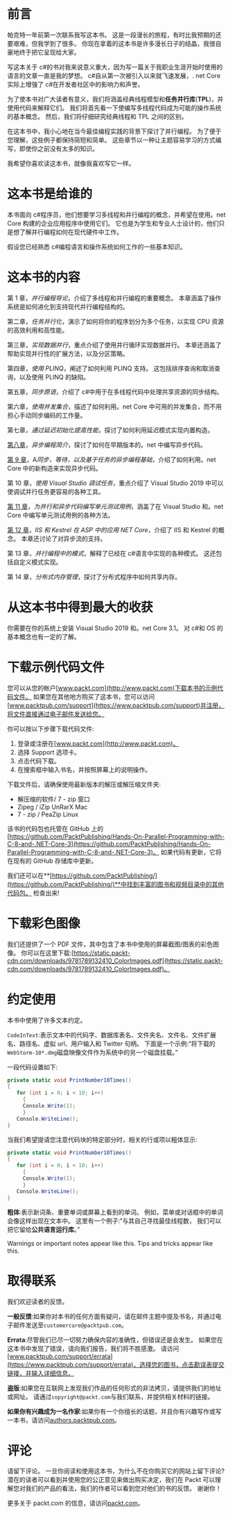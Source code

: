 # 前言

帕克特一年前第一次联系我写这本书。 这是一段漫长的旅程，有时比我预期的还要艰难，但我学到了很多。 你现在拿着的这本书是许多漫长日子的结晶，我很自豪地终于把它呈现给大家。

写这本关于 c#的书对我来说意义重大，因为写一篇关于我职业生涯开始时使用的语言的文章一直是我的梦想。 c#自从第一次被引入以来就飞速发展，. net Core 实际上增强了 c#在开发者社区中的影响力和声誉。

为了使本书对广大读者有意义，我们将涵盖经典线程模型和**任务并行库**(**TPL**)，并使用代码来解释它们。 我们将首先看一下使编写多线程代码成为可能的操作系统的基本概念。 然后，我们将仔细研究经典线程和 TPL 之间的区别。

在这本书中，我小心地在当今最佳编程实践的背景下探讨了并行编程。 为了便于您理解，这些例子都保持简短和简单。 这些章节以一种让主题容易学习的方式编写，即使你之前没有太多的知识。

我希望你喜欢读这本书，就像我喜欢写它一样。

# 这本书是给谁的

本书面向 c#程序员，他们想要学习多线程和并行编程的概念，并希望在使用。net Core 构建的企业应用程序中使用它们。 它也是为学生和专业人士设计的，他们只是想了解并行编程如何在现代硬件中工作。

假设您已经熟悉 c#编程语言和操作系统如何工作的一些基本知识。

# 这本书的内容

第 1 章，*并行编程导论*，介绍了多线程和并行编程的重要概念。 本章涵盖了操作系统是如何进化到支持现代并行编程结构的。

第二章，*任务并行化*，演示了如何将你的程序划分为多个任务，以实现 CPU 资源的高效利用和高性能。

第三章，*实现数据并行*，重点介绍了使用并行循环实现数据并行。 本章还涵盖了帮助实现并行性的扩展方法，以及分区策略。

第四章，*使用 PLINQ*，阐述了如何利用 PLINQ 支持。 这包括排序查询和取消查询，以及使用 PLINQ 的缺陷。

第五章，*同步原语*，介绍了 c#中用于在多线程代码中处理共享资源的同步结构。

第六章，*使用并发集合*，描述了如何利用。net Core 中可用的并发集合，而不用担心手动同步编码的工作量。

第七章，*通过延迟初始化提高性能*，探讨了如何利用延迟模式实现内置构造。

[第八章](08.html)，*异步编程简介*，探讨了如何在早期版本的。net 中编写异步代码。

[第 9 章](09.html)，A*同步，等待，以及基于任务的异步编程基础*，介绍了如何利用。net Core 中的新构造来实现异步代码。

第 10 章，*使用 Visual Studio 调试任务*，重点介绍了 Visual Studio 2019 中可以使调试并行任务更容易的各种工具。

[第 11 章](11.html)，*为并行和异步代码编写单元测试用例*，涵盖了在 Visual Studio 和。net Core 中编写单元测试用例的各种方法。

[第 12 章](12.html)，*IIS 和 Kestrel 在 ASP 中的应用 NET Core*，介绍了 IIS 和 Kestrel 的概念。 本章还讨论了对异步流的支持。

第 13 章，*并行编程中的模式*，解释了已经在 c#语言中实现的各种模式。 这还包括自定义模式实现。

第 14 章，*分布式内存管理*，探讨了分布式程序中如何共享内存。

# 从这本书中得到最大的收获

你需要在你的系统上安装 Visual Studio 2019 和。net Core 3.1。 对 c#和 OS 的基本概念也有一定的了解。

# 下载示例代码文件

您可以从您的帐户[www.packt.com](http://www.packt.com)下载本书的示例代码文件。 如果您在其他地方购买了这本书，您可以访问[www.packtpub.com/support](https://www.packtpub.com/support)并注册，将文件直接通过电子邮件发送给您。

你可以按以下步骤下载代码文件:

1.  登录或注册在[www.packt.com](http://www.packt.com)。
2.  选择 Support 选项卡。
3.  点击代码下载。
4.  在搜索框中输入书名，并按照屏幕上的说明操作。

下载文件后，请确保使用最新版本的解压或解压缩文件夹:

*   解压缩的软件/ 7 - zip 窗口
*   Zipeg / iZip UnRarX Mac
*   7 - zip / PeaZip Linux

该书的代码包也托管在 GitHub 上的[https://github.com/PacktPublishing/Hands-On-Parallel-Programming-with-C-8-and-.NET-Core-3](https://github.com/PacktPublishing/Hands-On-Parallel-Programming-with-C-8-and-.NET-Core-3)。 如果代码有更新，它将在现有的 GitHub 存储库中更新。

我们还可以在**[https://github.com/PacktPublishing/](https://github.com/PacktPublishing/)**中找到丰富的图书和视频目录中的其他代码包。 检查出来!

# 下载彩色图像

我们还提供了一个 PDF 文件，其中包含了本书中使用的屏幕截图/图表的彩色图像。 你可以在这里下载:[https://static.packt-cdn.com/downloads/9781789132410_ColorImages.pdf](https://static.packt-cdn.com/downloads/9781789132410_ColorImages.pdf)。

# 约定使用

本书中使用了许多文本约定。

`CodeInText`:表示文本中的代码字、数据库表名、文件夹名、文件名、文件扩展名、路径名、虚拟 url、用户输入和 Twitter 句柄。 下面是一个示例:“将下载的`WebStorm-10*.dmg`磁盘映像文件作为系统中的另一个磁盘挂载。”

一段代码设置如下:

```cs
private static void PrintNumber10Times()
{
   for (int i = 0; i < 10; i++)
     {
     Console.Write(1);
     }
   Console.WriteLine();
}
```

当我们希望提请您注意代码块的特定部分时，相关的行或项以粗体显示:

```cs
private static void PrintNumber10Times()
{
   for (int i = 0; i < 10; i++)
     {
     Console.Write(1);
     }
   Console.WriteLine();
}
```

**粗体**:表示新词条、重要单词或屏幕上看到的单词。 例如，菜单或对话框中的单词会像这样出现在文本中。 这里有一个例子:“与其自己寻找最佳线程数，
我们可以把它留给**公共语言运行库**。”

Warnings or important notes appear like this. Tips and tricks appear like this.

# 取得联系

我们欢迎读者的反馈。

**一般反馈**:如果你对本书的任何方面有疑问，请在邮件主题中提及书名，并通过电子邮件发送至`customercare@packtpub.com`。

**Errata**:尽管我们已尽一切努力确保内容的准确性，但错误还是会发生。 如果您在这本书中发现了错误，请向我们报告，我们将不胜感激。 请访问[www.packtpub.com/support/errata](https://www.packtpub.com/support/errata)，选择您的图书，点击勘误表提交链接，并输入详细信息。

**盗版**:如果您在互联网上发现我们作品的任何形式的非法拷贝，请提供我们的地址或网址。 请通过`copyright@packt.com`与我们联系，并提供相关材料的链接。

**如果你有兴趣成为一名作家**:如果你有一个你擅长的话题，并且你有兴趣写作或写一本书，请访问[authors.packtpub.com](http://authors.packtpub.com/)。

# 评论

请留下评论。 一旦你阅读和使用这本书，为什么不在你购买它的网站上留下评论? 潜在的读者可以看到并使用您的公正意见来做出购买决定，我们在 Packt 可以理解您对我们的产品的看法，我们的作者可以看到您对他们的书的反馈。 谢谢你！

更多关于 packt.com 的信息，请访问[packt.com](http://www.packt.com/)。